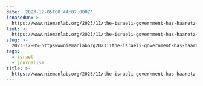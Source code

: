 ```yaml
---
date: '2023-12-05T08:44:07.000Z'
isBasedOn: >-
  https://www.niemanlab.org/2023/11/the-israeli-government-has-haaretz-newspaper-in-its-sights-as-it-tightens-the-screws-on-media-freedom/
link: >-
  https://www.niemanlab.org/2023/11/the-israeli-government-has-haaretz-newspaper-in-its-sights-as-it-tightens-the-screws-on-media-freedom/
slug: >-
  2023-12-05-httpswwwniemanlaborg202311the-israeli-government-has-haaretz-newspaper-in-its-sights-as-it-tightens-the-screws-on-media-freedom
tags:
  - israel
  - journalism
title: >-
  https://www.niemanlab.org/2023/11/the-israeli-government-has-haaretz-newspaper-in-its-sights-as-it-tightens-the-screws-on-media-freedom/
---
```


